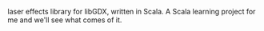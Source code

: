 
laser effects library for libGDX, written in Scala. A Scala learning project for me and we'll see what comes of it.
